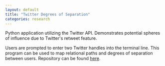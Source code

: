 ```yaml
---
layout: default
title: "Twitter Degrees of Separation"
categories: research
---
```


Python application utilizing the Twitter API. Demonstrates potential spheres of influence due to Twitter's retweet feature.  

Users are prompted to enter two Twitter handles into the terminal line. This program can be used to map relational paths and degrees of separation between users. Repository can be found [here](https://github.com/londonmeanswild/Twitter_projects).
